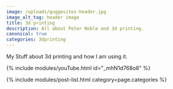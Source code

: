```yaml
---
image: /uploads/guggesites-header.jpg
image_alt_tag: header image
title: 3d printing
description: All about Peter Noble and 3d printing.
canonical: true
categories: 3dprinting
---
```

 
My Stuff about 3d printing and how I am using it.

{% include modules/youTube.html id="_mhN1d768o8" %}

{% include modules/post-list.html category=page.categories %}
